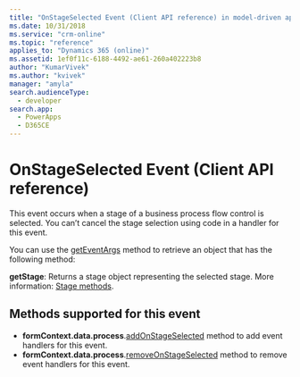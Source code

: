 ```yaml
---
title: "OnStageSelected Event (Client API reference) in model-driven apps| MicrosoftDocs"
ms.date: 10/31/2018
ms.service: "crm-online"
ms.topic: "reference"
applies_to: "Dynamics 365 (online)"
ms.assetid: 1ef0f11c-6188-4492-ae61-260a402223b8
author: "KumarVivek"
ms.author: "kvivek"
manager: "amyla"
search.audienceType: 
  - developer
search.app: 
  - PowerApps
  - D365CE
---
```

# OnStageSelected Event (Client API reference)



This event occurs when a stage of a business process flow control is selected. You can’t cancel the stage selection using code in a handler for this event.

You can use the [getEventArgs](../executioncontext/getEventArgs.md) method to retrieve an object that has the following method:

**getStage**: Returns a stage object representing the selected stage. More information: [Stage methods](../formContext-data-process.md#stage-methods).

## Methods supported for this event
- **formContext.data.process**.[addOnStageSelected](../formcontext-data-process/eventhandlers/addOnStageSelected.md) method to add event handlers for this event.
- **formContext.data.process**.[removeOnStageSelected](../formcontext-data-process/eventhandlers/addOnStageSelected.md) method to remove event handlers for this event. 



